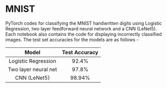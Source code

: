 # MNIST
PyTorch codes for classifying the MNIST handwritten digits using Logistic Regression, two layer feedforward neural network and a CNN (LeNet5). Each notebook also contains the code for displaying incorrectly classified images. The test set accuracies for the models are as follows - 

|         Model        | Test Accuracy |
|:--------------------:|:-------------:|
| Logistic Regression  | 92.4%         |
| Two layer neural net | 97.8%         |
| CNN (LeNet5)         | 98.94%        | 
